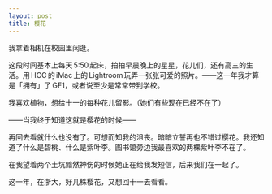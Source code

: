 ```yaml
---
layout: post
title: 樱花
---
```


我拿着相机在校园里闲逛。

这段时间基本上每天 5:50 起床，拍拍早晨晚上的星星，花儿们，还有高三的生活。用 HCC 的 iMac 上的 Lightroom 玩弄一张张可爱的照片。——这一年我才算是「拥有」了 GF1，或者说至少是常常带到学校。

我喜欢植物，想给十一的每种花儿留影。（她们有些现在已经不在了）

——当我终于知道这就是樱花的时候——

再回去看就什么也没有了。可想而知我的沮丧。暗暗立誓再也不错过樱花。我还知道了什么是碧桃、什么是紫叶李。图书馆旁边我最喜欢的两棵紫叶李不在了。

在我望着两个土坑黯然神伤的时候她正在给我发短信，后来我们在一起了。

这一年，在浙大，好几株樱花，又想回十一去看看。
